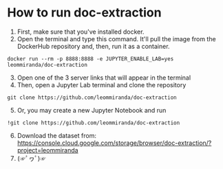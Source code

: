 # How to run doc-extraction
1. First, make sure that you've installed docker.
2. Open the terminal and type this command. It'll pull the image from the DockerHub repository and, then, run it as a container. 
```
docker run --rm -p 8888:8888 -e JUPYTER_ENABLE_LAB=yes leommiranda/doc-extraction
```
3. Open one of the 3 server links that will appear in the terminal
4. Then, open a Jupyter Lab terminal and clone the repository
```
git clone https://github.com/leommiranda/doc-extraction
```
5. Or, you may create a new Jupyter Notebook and run
```
!git clone https://github.com/leommiranda/doc-extraction
```
6. Download the dataset from: <https://console.cloud.google.com/storage/browser/doc-extraction/?project=leommiranda>
7. (☞ﾟヮﾟ)☞
